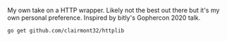 My own take on a HTTP wrapper. Likely not the best out there but it's my own personal preference. Inspired by bitly's Gophercon 2020 talk.

`go get github.com/clairmont32/httplib`
